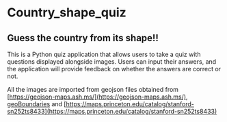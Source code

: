 # Country_shape_quiz

## Guess the country from its shape!! 
This is a Python quiz application that allows users to take a quiz with questions displayed alongside images. 
Users can input their answers, and the application will provide feedback on whether the answers are correct or not. 

All the images are imported from geojson files obtained from [https://geojson-maps.ash.ms/](https://geojson-maps.ash.ms/), 
[geoBoundaries](https://www.geoboundaries.org/index.html) 
and [https://maps.princeton.edu/catalog/stanford-sn252ts8433](https://maps.princeton.edu/catalog/stanford-sn252ts8433) 
